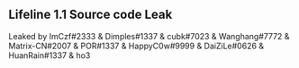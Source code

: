 ## Lifeline 1.1 Source code Leak
Leaked by ImCzf#2333 & Dimples#1337 & cubk#7023 & Wanghang#7772 & Matrix-CN#2007 & POR#1337 & HappyC0w#9999 & DaiZiLe#0626 & HuanRain#1337 & ho3